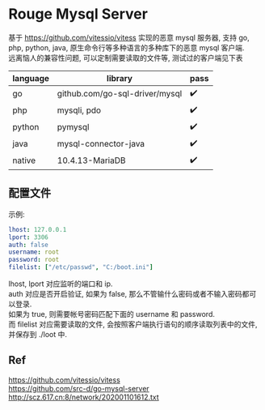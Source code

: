 # Rouge Mysql Server

基于 https://github.com/vitessio/vitess 实现的恶意 mysql 服务器, 支持 go, php, python, java, 原生命令行等多种语言的多种库下的恶意 mysql 客户端.  
远离恼人的兼容性问题, 可以定制需要读取的文件等, 测试过的客户端见下表  

language | library | pass |
---     | --- | --- | 
go | github.com/go-sql-driver/mysql | ✔️ | 
php | mysqli, pdo | ✔️ | 
python | pymysql | ✔️ | 
java | mysql-connector-java | ✔️ |
native | 10.4.13-MariaDB | ✔️ |

## 配置文件

示例:
```yaml
lhost: 127.0.0.1
lport: 3306
auth: false
username: root
password: root
filelist: ["/etc/passwd", "C:/boot.ini"]
```
lhost, lport 对应监听的端口和 ip.  
auth 对应是否开启验证, 如果为 false, 那么不管输什么密码或者不输入密码都可以登录.  
如果为 true, 则需要帐号密码匹配下面的 username 和 password.  
而 filelist 对应需要读取的文件, 会按照客户端执行语句的顺序读取列表中的文件, 并保存到 ./loot 中.  

## Ref

https://github.com/vitessio/vitess  
https://github.com/src-d/go-mysql-server  
http://scz.617.cn:8/network/202001101612.txt  

